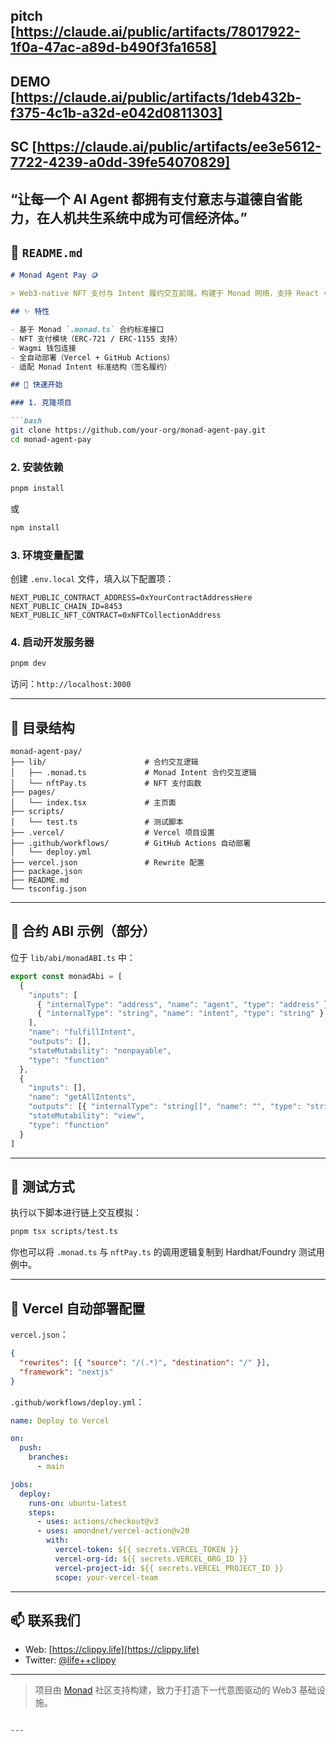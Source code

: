 ## pitch [https://claude.ai/public/artifacts/78017922-1f0a-47ac-a89d-b490f3fa1658]

## DEMO [https://claude.ai/public/artifacts/1deb432b-f375-4c1b-a32d-e042d0811303]

## SC [https://claude.ai/public/artifacts/ee3e5612-7722-4239-a0dd-39fe54070829]

“让每一个 AI Agent 都拥有支付意志与道德自省能力，在人机共生系统中成为可信经济体。”
---

## 📘 `README.md`

````markdown
# Monad Agent Pay 🪙

> Web3-native NFT 支付与 Intent 履约交互前端，构建于 Monad 网络，支持 React + Wagmi 钱包交互与合约调用。

## ✨ 特性

- 基于 Monad `.monad.ts` 合约标准接口
- NFT 支付模块（ERC-721 / ERC-1155 支持）
- Wagmi 钱包连接
- 全自动部署（Vercel + GitHub Actions）
- 适配 Monad Intent 标准结构（签名履约）

## 🚀 快速开始

### 1. 克隆项目

```bash
git clone https://github.com/your-org/monad-agent-pay.git
cd monad-agent-pay
````

### 2. 安装依赖

```bash
pnpm install
```

或

```bash
npm install
```

### 3. 环境变量配置

创建 `.env.local` 文件，填入以下配置项：

```env
NEXT_PUBLIC_CONTRACT_ADDRESS=0xYourContractAddressHere
NEXT_PUBLIC_CHAIN_ID=8453
NEXT_PUBLIC_NFT_CONTRACT=0xNFTCollectionAddress
```

### 4. 启动开发服务器

```bash
pnpm dev
```

访问：`http://localhost:3000`

---

## 📄 目录结构

```
monad-agent-pay/
├── lib/                      # 合约交互逻辑
│   ├── .monad.ts             # Monad Intent 合约交互逻辑
│   └── nftPay.ts             # NFT 支付函数
├── pages/
│   └── index.tsx             # 主页面
├── scripts/
│   └── test.ts               # 测试脚本
├── .vercel/                  # Vercel 项目设置
├── .github/workflows/        # GitHub Actions 自动部署
│   └── deploy.yml
├── vercel.json               # Rewrite 配置
├── package.json
├── README.md
└── tsconfig.json
```

---

## 🔐 合约 ABI 示例（部分）

位于 `lib/abi/monadABI.ts` 中：

```ts
export const monadAbi = [
  {
    "inputs": [
      { "internalType": "address", "name": "agent", "type": "address" },
      { "internalType": "string", "name": "intent", "type": "string" }
    ],
    "name": "fulfillIntent",
    "outputs": [],
    "stateMutability": "nonpayable",
    "type": "function"
  },
  {
    "inputs": [],
    "name": "getAllIntents",
    "outputs": [{ "internalType": "string[]", "name": "", "type": "string[]" }],
    "stateMutability": "view",
    "type": "function"
  }
]
```

---

## 🧪 测试方式

执行以下脚本进行链上交互模拟：

```bash
pnpm tsx scripts/test.ts
```

你也可以将 `.monad.ts` 与 `nftPay.ts` 的调用逻辑复制到 Hardhat/Foundry 测试用例中。

---

## 🧾 Vercel 自动部署配置

`vercel.json`：

```json
{
  "rewrites": [{ "source": "/(.*)", "destination": "/" }],
  "framework": "nextjs"
}
```

`.github/workflows/deploy.yml`：

```yaml
name: Deploy to Vercel

on:
  push:
    branches:
      - main

jobs:
  deploy:
    runs-on: ubuntu-latest
    steps:
      - uses: actions/checkout@v3
      - uses: amondnet/vercel-action@v20
        with:
          vercel-token: ${{ secrets.VERCEL_TOKEN }}
          vercel-org-id: ${{ secrets.VERCEL_ORG_ID }}
          vercel-project-id: ${{ secrets.VERCEL_PROJECT_ID }}
          scope: your-vercel-team
```

---

## 📫 联系我们

* Web: [https://clippy.life](https://clippy.life)
* Twitter: [@life++clippy](https://x.com/lifeclippy)

---

> 项目由 [Monad](https://monad.xyz) 社区支持构建，致力于打造下一代意图驱动的 Web3 基础设施。

```

---

